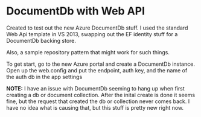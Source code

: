 DocumentDb with Web API
=======================

Created to test out the new Azure DocumentDb stuff. I used the standard Web Api template in VS 2013, 
swapping out the EF identity stuff for a DocumentDb backing store.

Also, a sample repository pattern that might work for such things.

To get start, go to the new Azure portal and create a DocumentDb instance.
Open up the web.config and put the endpoint, auth key, and the name of the auth db in the app settings

**NOTE:** I have an issue with DocumentDb seeming to hang up when first creating a db or document collection.
After the inital create is done it seems fine, but the request that created the db or collection never comes back.
I have no idea what is causing that, but this stuff is pretty new right now.
